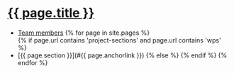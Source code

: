 # [{{ page.title }}]()

- [Team members](#team)
{% for page in site.pages %}	
{% if page.url contains 'project-sections' and page.url contains 'wps' %}
- [{{ page.section }}](#{{ page.anchorlink }})
{% else %}
{% endif %}
{% endfor %}
